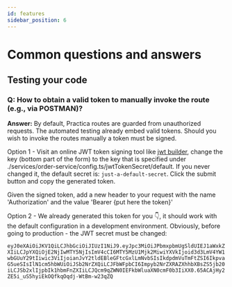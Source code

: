 ```yaml
---
id: features
sidebar_position: 6
---
```


# Common questions and answers

## Testing your code

### Q: How to obtain a valid token to manually invoke the route (e.g., via POSTMAN)?

**Answer:** By default, Practica routes are guarded from unauthorized requests. The automated testing already embed valid tokens. Should you wish to invoke the routes manually a token must be signed.

Option 1 - Visit an online JWT token signing tool like [jwt builder](http://jwtbuilder.jamiekurtz.com/), change the key (bottom part of the form) to the key that is specified under ./services/order-service/config.ts/jwtTokenSecret/default. If you never changed it, the default secret is: ```just-a-default-secret```. Click the submit button and copy the generated token. 

Given the signed token, add a new header to your request with the name 'Authorization' and the value 'Bearer {put here the token}'


Option 2 - We already generated this token for you 👇, it should work with the default configuration in a development environment. Obviously, before going to production - the JWT secret must be changed:

```eyJ0eXAiOiJKV1QiLCJhbGciOiJIUzI1NiJ9.eyJpc3MiOiJPbmxpbmUgSldUIEJ1aWxkZXIiLCJpYXQiOjE2NjIwMTY5NjIsImV4cCI6MTY5MzU1Mjk2MiwiYXVkIjoid3d3LmV4YW1wbGUuY29tIiwic3ViIjoianJvY2tldEBleGFtcGxlLmNvbSIsIkdpdmVuTmFtZSI6IkpvaG5ueSIsIlN1cm5hbWUiOiJSb2NrZXQiLCJFbWFpbCI6Impyb2NrZXRAZXhhbXBsZS5jb20iLCJSb2xlIjpbIk1hbmFnZXIiLCJQcm9qZWN0IEFkbWluaXN0cmF0b3IiXX0.65ACAjHy2ZE5i_uS5hyiEkOQfkqOqdj-WtBm-w23qZQ```
